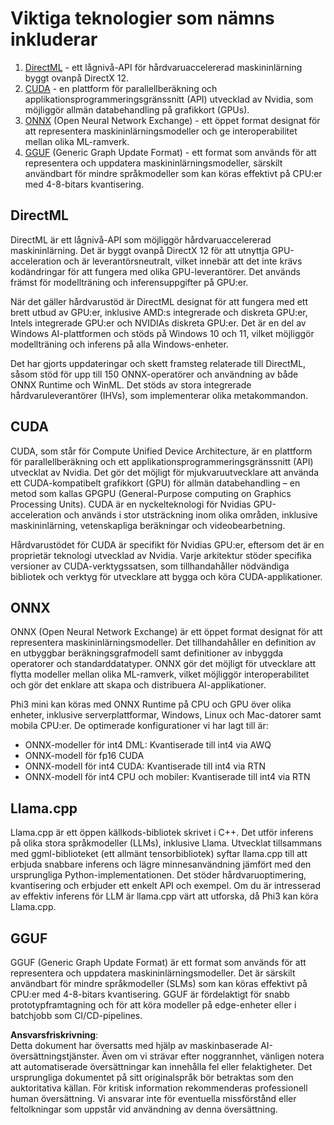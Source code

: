 # Viktiga teknologier som nämns inkluderar

1. [DirectML](https://learn.microsoft.com/windows/ai/directml/dml?WT.mc_id=aiml-138114-kinfeylo) - ett lågnivå-API för hårdvaruaccelererad maskininlärning byggt ovanpå DirectX 12.
2. [CUDA](https://blogs.nvidia.com/blog/what-is-cuda-2/) - en plattform för parallellberäkning och applikationsprogrammeringsgränssnitt (API) utvecklad av Nvidia, som möjliggör allmän databehandling på grafikkort (GPUs).
3. [ONNX](https://onnx.ai/) (Open Neural Network Exchange) - ett öppet format designat för att representera maskininlärningsmodeller och ge interoperabilitet mellan olika ML-ramverk.
4. [GGUF](https://github.com/ggerganov/ggml/blob/master/docs/gguf.md) (Generic Graph Update Format) - ett format som används för att representera och uppdatera maskininlärningsmodeller, särskilt användbart för mindre språkmodeller som kan köras effektivt på CPU:er med 4-8-bitars kvantisering.

## DirectML

DirectML är ett lågnivå-API som möjliggör hårdvaruaccelererad maskininlärning. Det är byggt ovanpå DirectX 12 för att utnyttja GPU-acceleration och är leverantörsneutralt, vilket innebär att det inte krävs kodändringar för att fungera med olika GPU-leverantörer. Det används främst för modellträning och inferensuppgifter på GPU:er.

När det gäller hårdvarustöd är DirectML designat för att fungera med ett brett utbud av GPU:er, inklusive AMD:s integrerade och diskreta GPU:er, Intels integrerade GPU:er och NVIDIAs diskreta GPU:er. Det är en del av Windows AI-plattformen och stöds på Windows 10 och 11, vilket möjliggör modellträning och inferens på alla Windows-enheter.

Det har gjorts uppdateringar och skett framsteg relaterade till DirectML, såsom stöd för upp till 150 ONNX-operatörer och användning av både ONNX Runtime och WinML. Det stöds av stora integrerade hårdvaruleverantörer (IHVs), som implementerar olika metakommandon.

## CUDA

CUDA, som står för Compute Unified Device Architecture, är en plattform för parallellberäkning och ett applikationsprogrammeringsgränssnitt (API) utvecklat av Nvidia. Det gör det möjligt för mjukvaruutvecklare att använda ett CUDA-kompatibelt grafikkort (GPU) för allmän databehandling – en metod som kallas GPGPU (General-Purpose computing on Graphics Processing Units). CUDA är en nyckelteknologi för Nvidias GPU-acceleration och används i stor utsträckning inom olika områden, inklusive maskininlärning, vetenskapliga beräkningar och videobearbetning.

Hårdvarustödet för CUDA är specifikt för Nvidias GPU:er, eftersom det är en proprietär teknologi utvecklad av Nvidia. Varje arkitektur stöder specifika versioner av CUDA-verktygssatsen, som tillhandahåller nödvändiga bibliotek och verktyg för utvecklare att bygga och köra CUDA-applikationer.

## ONNX

ONNX (Open Neural Network Exchange) är ett öppet format designat för att representera maskininlärningsmodeller. Det tillhandahåller en definition av en utbyggbar beräkningsgrafmodell samt definitioner av inbyggda operatorer och standarddatatyper. ONNX gör det möjligt för utvecklare att flytta modeller mellan olika ML-ramverk, vilket möjliggör interoperabilitet och gör det enklare att skapa och distribuera AI-applikationer.

Phi3 mini kan köras med ONNX Runtime på CPU och GPU över olika enheter, inklusive serverplattformar, Windows, Linux och Mac-datorer samt mobila CPU:er.
De optimerade konfigurationer vi har lagt till är:

- ONNX-modeller för int4 DML: Kvantiserade till int4 via AWQ
- ONNX-modell för fp16 CUDA
- ONNX-modell för int4 CUDA: Kvantiserade till int4 via RTN
- ONNX-modell för int4 CPU och mobiler: Kvantiserade till int4 via RTN

## Llama.cpp

Llama.cpp är ett öppen källkods-bibliotek skrivet i C++. Det utför inferens på olika stora språkmodeller (LLMs), inklusive Llama. Utvecklat tillsammans med ggml-biblioteket (ett allmänt tensorbibliotek) syftar llama.cpp till att erbjuda snabbare inferens och lägre minnesanvändning jämfört med den ursprungliga Python-implementationen. Det stöder hårdvaruoptimering, kvantisering och erbjuder ett enkelt API och exempel. Om du är intresserad av effektiv inferens för LLM är llama.cpp värt att utforska, då Phi3 kan köra Llama.cpp.

## GGUF

GGUF (Generic Graph Update Format) är ett format som används för att representera och uppdatera maskininlärningsmodeller. Det är särskilt användbart för mindre språkmodeller (SLMs) som kan köras effektivt på CPU:er med 4-8-bitars kvantisering. GGUF är fördelaktigt för snabb prototypframtagning och för att köra modeller på edge-enheter eller i batchjobb som CI/CD-pipelines.

**Ansvarsfriskrivning**:  
Detta dokument har översatts med hjälp av maskinbaserade AI-översättningstjänster. Även om vi strävar efter noggrannhet, vänligen notera att automatiserade översättningar kan innehålla fel eller felaktigheter. Det ursprungliga dokumentet på sitt originalspråk bör betraktas som den auktoritativa källan. För kritisk information rekommenderas professionell human översättning. Vi ansvarar inte för eventuella missförstånd eller feltolkningar som uppstår vid användning av denna översättning.